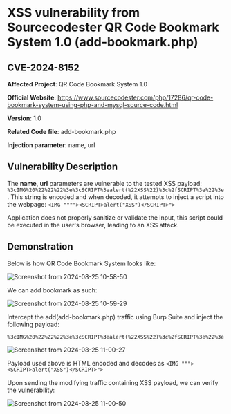 
# XSS vulnerability from Sourcecodester QR Code Bookmark System 1.0 (add-bookmark.php)
## CVE-2024-8152

**Affected Project**: QR Code Bookmark System 1.0

**Official Website**: https://www.sourcecodester.com/php/17286/qr-code-bookmark-system-using-php-and-mysql-source-code.html

**Version**: 1.0

**Related Code file**: add-bookmark.php

**Injection parameter**: name, url

## Vulnerability Description

The **name**, **url** parameters are vulnerable to the tested XSS payload: `%3cIMG%20%22%22%22%3e%3cSCRIPT%3ealert(%22XSS%22)%3c%2fSCRIPT%3e%22%3e`. This string is encoded and when decoded, it attempts to inject a script into the webpage:
`<IMG """"><SCRIPT>alert("XSS")</SCRIPT>">`

Application does not properly sanitize or validate the input, this script could be executed in the user's browser, leading to an XSS attack.

## Demonstration
Below is how QR Code Bookmark System looks like:

![Screenshot from 2024-08-25 10-58-50](https://github.com/user-attachments/assets/ea1d467c-872b-434d-9039-2d4638a861d5)

We can add bookmark as such:

![Screenshot from 2024-08-25 10-59-29](https://github.com/user-attachments/assets/4ce89c6e-c5de-43e3-9538-a717651ddcca)

Intercept the add(add-bookmark.php) traffic using Burp Suite and inject the following payload:

`%3cIMG%20%22%22%22%3e%3cSCRIPT%3ealert(%22XSS%22)%3c%2fSCRIPT%3e%22%3e`

![Screenshot from 2024-08-25 11-00-27](https://github.com/user-attachments/assets/66623a94-6c52-4066-97d8-0ade7d549755)

Payload used above is HTML encoded and decodes as `<IMG """><SCRIPT>alert("XSS")</SCRIPT>">`

Upon sending the modifying traffic containing XSS payload, we can verify the vulnerability:

![Screenshot from 2024-08-25 11-00-50](https://github.com/user-attachments/assets/28168943-a37b-473f-bdc5-26c78ede3034)

